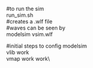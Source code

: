 #to run the sim\
run_sim.sh\
#creates a .wlf file\
#waves can be seen by\
modelsim vsim.wlf


#initial steps to config modelsim\
vlib work\
vmap work work\